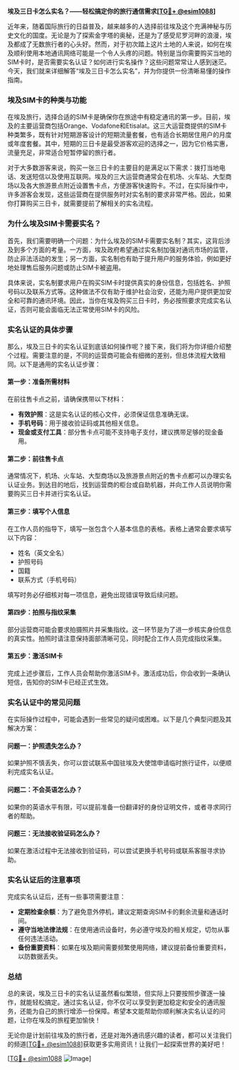 **埃及三日卡怎么实名？——轻松搞定你的旅行通信需求[[TG💪+ @esim1088](https://t.me/s/esim1088)]**

近年来，随着国际旅行的日益普及，越来越多的人选择前往埃及这个充满神秘与历史文化的国度。无论是为了探索金字塔的奥秘，还是为了感受尼罗河畔的浪漫，埃及都成了无数旅行者的心头好。然而，对于初次踏上这片土地的人来说，如何在埃及顺利使用本地通讯网络可能是一个令人头疼的问题。特别是当你需要购买当地的SIM卡时，是否需要实名认证？如何进行实名操作？这些问题常常让人感到迷茫。今天，我们就来详细解答“埃及三日卡怎么实名”，并为你提供一份清晰易懂的操作指南。

### 埃及SIM卡的种类与功能

在埃及旅行，选择合适的SIM卡是确保你在旅途中有稳定通讯的第一步。目前，埃及的主要运营商包括Orange、Vodafone和Etisalat。这三大运营商提供的SIM卡种类繁多，既有针对短期游客设计的短期流量套餐，也有适合长期居住用户的月度或年度套餐。其中，短期的三日卡是最受游客欢迎的选择之一，因为它价格实惠，流量充足，非常适合短暂停留的旅行者。

对于大多数游客来说，购买一张三日卡的主要目的是满足以下需求：拨打当地电话、发送短信以及使用互联网。埃及的三大运营商通常会在机场、火车站、大型商场以及各大旅游景点附近设置售卡点，方便游客快速购卡。不过，在实际操作中，许多游客会发现，这些运营商在提供服务时对实名制的要求非常严格。因此，如果你打算购买三日卡，就需要提前了解相关的实名流程。

### 为什么埃及SIM卡需要实名？

首先，我们需要明确一个问题：为什么埃及的SIM卡需要实名制？其实，这背后涉及到多个方面的考量。一方面，埃及政府希望通过实名制加强对通讯市场的监管，防止非法活动的发生；另一方面，实名制也有助于提升用户的服务体验，例如更好地处理售后服务问题或防止SIM卡被盗用。

具体来说，实名制要求用户在购买SIM卡时提供真实的身份信息，包括姓名、护照号码以及联系方式等。这种做法不仅有助于维护社会治安，还能为用户提供更加安全和可靠的通讯环境。因此，当你在埃及购买三日卡时，务必按照要求完成实名认证，否则可能会面临无法正常使用SIM卡的风险。

### 实名认证的具体步骤

那么，埃及三日卡的实名认证到底该如何操作呢？接下来，我们将为你详细介绍整个过程。需要注意的是，不同的运营商可能会有细微的差别，但总体流程大致相同。以下是通用的实名认证步骤：

#### 第一步：准备所需材料
在前往售卡点之前，请确保携带以下材料：
- **有效护照**：这是实名认证的核心文件，必须保证信息准确无误。
- **手机号码**：用于接收验证码或其他相关信息。
- **现金或支付工具**：部分售卡点可能不支持电子支付，建议携带足够的现金备用。

#### 第二步：前往售卡点
通常情况下，机场、火车站、大型商场以及旅游景点附近的售卡点都可以办理实名认证业务。到达目的地后，找到运营商的柜台或自助机器，并向工作人员说明你需要购买三日卡并进行实名认证。

#### 第三步：填写个人信息
在工作人员的指导下，填写一张包含个人基本信息的表格。表格上通常会要求填写以下内容：
- 姓名（英文全名）
- 护照号码
- 国籍
- 联系方式（手机号码）

填写时务必仔细核对每一项信息，避免出现错误导致后续问题。

#### 第四步：拍照与指纹采集
部分运营商可能会要求拍摄照片并采集指纹。这一环节是为了进一步核实身份信息的真实性。拍照时请注意保持面部清晰可见，同时配合工作人员完成指纹采集。

#### 第五步：激活SIM卡
完成上述步骤后，工作人员会帮助你激活SIM卡。激活成功后，你会收到一条确认短信，告知你的SIM卡已经正式生效。

### 实名认证中的常见问题

在实际操作过程中，可能会遇到一些常见的疑问或困难。以下是几个典型问题及其解决方案：

#### 问题一：护照遗失怎么办？
如果护照不慎丢失，你可以尝试联系中国驻埃及大使馆申请临时旅行证件，以便顺利完成实名认证。

#### 问题二：不会英语怎么办？
如果你的英语水平有限，可以提前准备一份翻译好的身份证明文件，或者寻求同行者的帮助。

#### 问题三：无法接收验证码怎么办？
如果在激活过程中无法接收到验证码，可以尝试更换手机号码或联系客服寻求协助。

### 实名认证后的注意事项

完成实名认证后，还有一些事项需要注意：
- **定期检查余额**：为了避免意外停机，建议定期查询SIM卡的剩余流量和通话时间。
- **遵守当地法律法规**：在使用通讯设备时，务必遵守埃及的相关规定，切勿从事任何违法活动。
- **备份重要资料**：如果在埃及期间需要频繁使用网络，建议提前备份重要资料，以防数据丢失。

### 总结

总的来说，埃及三日卡的实名认证虽然看似繁琐，但实际上只要按照步骤逐一操作，就能轻松搞定。通过实名认证，你不仅可以享受到更加稳定和安全的通讯服务，还能为自己的旅行增添一份保障。希望本文能帮助你顺利解决实名认证的问题，让你在埃及的旅程更加愉快！

无论你是计划前往埃及的旅行者，还是对海外通讯感兴趣的读者，都可以关注我们的频道[[TG💪+ @esim1088](https://t.me/s/esim1088)]获取更多实用资讯！让我们一起探索世界的美好吧！

[[TG💪+ @esim1088](https://t.me/s/esim1088) ![Image](https://i.postimg.cc/4NQfJmqS/Snipaste-2025-05-13-00-14-12.png)]